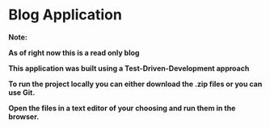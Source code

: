 <h1>Blog Application</h1>
<b>Note:<b/><p>As of right now this is a read only blog</p>
<p>This application was built using a Test-Driven-Development approach</p>
<p>To run the project locally you can either download the .zip files or you can use Git.</p>
<p>Open the files in a text editor of your choosing and run them in the browser.</p>

